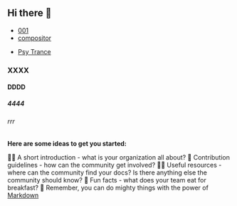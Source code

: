## Hi there 👋




+ [001](https://github.com/tone-net/001)
+ [compositor](https://github.com/tone-net/compositor)
* [Psy Trance](https://github.com/tone-net/psy-trance/)


### XXXX
#### DDDD
##### 4444
###### rrr


**Here are some ideas to get you started:**

🙋‍♀️ A short introduction - what is your organization all about?
🌈 Contribution guidelines - how can the community get involved?
👩‍💻 Useful resources - where can the community find your docs? Is there anything else the community should know?
🍿 Fun facts - what does your team eat for breakfast?
🧙 Remember, you can do mighty things with the power of [Markdown](https://docs.github.com/github/writing-on-github/getting-started-with-writing-and-formatting-on-github/basic-writing-and-formatting-syntax)

